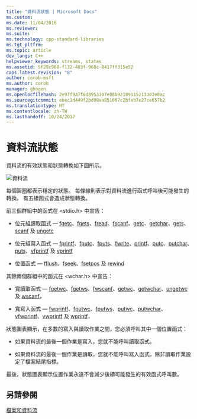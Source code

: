```yaml
---
title: "資料流狀態 | Microsoft Docs"
ms.custom: 
ms.date: 11/04/2016
ms.reviewer: 
ms.suite: 
ms.technology: cpp-standard-libraries
ms.tgt_pltfrm: 
ms.topic: article
dev_langs: C++
helpviewer_keywords: streams, states
ms.assetid: 5f28c968-f132-403f-968c-8417ff315e52
caps.latest.revision: "8"
author: corob-msft
ms.author: corob
manager: ghogen
ms.openlocfilehash: 2e97f9a7f6d8953107e08b92189115213303e8ac
ms.sourcegitcommit: ebec1d449f2bd98aa851667c2bfeb7e27ce657b2
ms.translationtype: HT
ms.contentlocale: zh-TW
ms.lasthandoff: 10/24/2017
---
```

# <a name="stream-states"></a>資料流狀態
資料流的有效狀態和狀態轉換如下圖所示。  
  
 ![資料流](../c-runtime-library/media/stream.gif "資料流")  
  
 每個圓圈都表示穩定的狀態。 每條線則表示對資料流進行函式呼叫後可能發生的轉換。 有五組函式會造成狀態轉換。  
  
 前三個群組中的函式在 \<stdio.h> 中宣告：  
  
-   位元組讀取函式 — [fgetc](../c-runtime-library/reference/fgetc-fgetwc.md)、[fgets](../c-runtime-library/reference/fgets-fgetws.md)、[fread](../c-runtime-library/reference/fread.md)、[fscanf](../c-runtime-library/reference/fscanf-fscanf-l-fwscanf-fwscanf-l.md)、[getc](../c-runtime-library/reference/getc-getwc.md)、[getchar](../c-runtime-library/reference/getc-getwc.md)、[gets](../c-runtime-library/gets-getws.md)、[scanf](../c-runtime-library/reference/scanf-scanf-l-wscanf-wscanf-l.md) 及 [ungetc](../c-runtime-library/reference/ungetc-ungetwc.md)  
  
-   位元組寫入函式 — [fprintf](../c-runtime-library/reference/fprintf-fprintf-l-fwprintf-fwprintf-l.md)、[fputc](../c-runtime-library/reference/fputc-fputwc.md)、[fputs](../c-runtime-library/reference/fputs-fputws.md)、[fwrite](../c-runtime-library/reference/fwrite.md)、[printf](../c-runtime-library/reference/printf-printf-l-wprintf-wprintf-l.md)、[putc](../c-runtime-library/reference/putc-putwc.md)、[putchar](../c-runtime-library/reference/putc-putwc.md)、[puts](../c-runtime-library/reference/puts-putws.md)、[vfprintf](../c-runtime-library/reference/vfprintf-vfprintf-l-vfwprintf-vfwprintf-l.md) 及 [vprintf](../c-runtime-library/reference/vprintf-vprintf-l-vwprintf-vwprintf-l.md)  
  
-   位置函式 — [fflush](../c-runtime-library/reference/fflush.md)、[fseek](../c-runtime-library/reference/fseek-fseeki64.md)、[fsetpos](../c-runtime-library/reference/fsetpos.md) 及 [rewind](../c-runtime-library/reference/rewind.md)  
  
 其餘兩個群組中的函式在 \<wchar.h> 中宣告：  
  
-   寬讀取函式 — [fgetwc](../c-runtime-library/reference/fgetc-fgetwc.md)、[fgetws](../c-runtime-library/reference/fgets-fgetws.md)、[fwscanf](../c-runtime-library/reference/fscanf-fscanf-l-fwscanf-fwscanf-l.md)、[getwc](../c-runtime-library/reference/getc-getwc.md)、[getwchar](../c-runtime-library/reference/getc-getwc.md)、[ungetwc](../c-runtime-library/reference/ungetc-ungetwc.md) 及 [wscanf](../c-runtime-library/reference/scanf-scanf-l-wscanf-wscanf-l.md)，  
  
-   寬寫入函式 — [fwprintf](../c-runtime-library/reference/fprintf-fprintf-l-fwprintf-fwprintf-l.md)、[fputwc](../c-runtime-library/reference/fputc-fputwc.md)、[fputws](../c-runtime-library/reference/fputs-fputws.md)、[putwc](../c-runtime-library/reference/putc-putwc.md)、[putwchar](../c-runtime-library/reference/fputc-fputwc.md)、[vfwprintf](../c-runtime-library/reference/vfprintf-vfprintf-l-vfwprintf-vfwprintf-l.md)、[vwprintf](../c-runtime-library/reference/vprintf-vprintf-l-vwprintf-vwprintf-l.md) 及 [wprintf](../c-runtime-library/reference/printf-printf-l-wprintf-wprintf-l.md)，  
  
 狀態圖表顯示，在多數的寫入與讀取作業之間，您必須呼叫其中一個位置函式：  
  
-   如果資料流的最後一個作業是寫入，您就不能呼叫讀取函式。  
  
-   如果資料流的最後一個作業是讀取，您就不能呼叫寫入函式，除非讀取作業設定了檔案結尾指標。  
  
 最後，狀態圖表顯示位置作業永遠不會減少後續可能發生的有效函式呼叫數。  
  
## <a name="see-also"></a>另請參閱  
 [檔案和資料流](../c-runtime-library/files-and-streams.md)